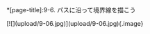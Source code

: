 *[page-title]:9-6. パスに沿って境界線を描こう

<div markdown="1" class="sr-only">
</div>
<div markdown="1" class="photo-capture">
[![](upload/9-06.jpg)](upload/9-06.jpg){.image}
</div>